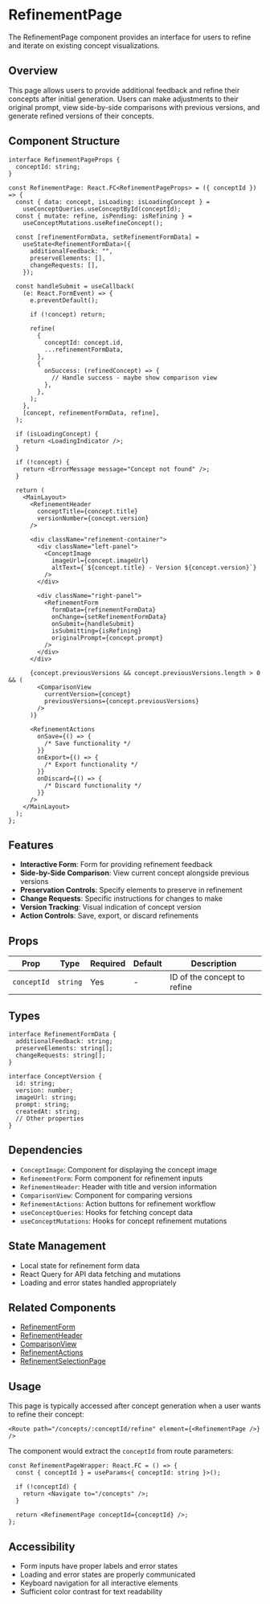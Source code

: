 # RefinementPage

The RefinementPage component provides an interface for users to refine and iterate on existing concept visualizations.

## Overview

This page allows users to provide additional feedback and refine their concepts after initial generation. Users can make adjustments to their original prompt, view side-by-side comparisons with previous versions, and generate refined versions of their concepts.

## Component Structure

```tsx
interface RefinementPageProps {
  conceptId: string;
}

const RefinementPage: React.FC<RefinementPageProps> = ({ conceptId }) => {
  const { data: concept, isLoading: isLoadingConcept } =
    useConceptQueries.useConceptById(conceptId);
  const { mutate: refine, isPending: isRefining } =
    useConceptMutations.useRefineConcept();

  const [refinementFormData, setRefinementFormData] =
    useState<RefinementFormData>({
      additionalFeedback: "",
      preserveElements: [],
      changeRequests: [],
    });

  const handleSubmit = useCallback(
    (e: React.FormEvent) => {
      e.preventDefault();

      if (!concept) return;

      refine(
        {
          conceptId: concept.id,
          ...refinementFormData,
        },
        {
          onSuccess: (refinedConcept) => {
            // Handle success - maybe show comparison view
          },
        },
      );
    },
    [concept, refinementFormData, refine],
  );

  if (isLoadingConcept) {
    return <LoadingIndicator />;
  }

  if (!concept) {
    return <ErrorMessage message="Concept not found" />;
  }

  return (
    <MainLayout>
      <RefinementHeader
        conceptTitle={concept.title}
        versionNumber={concept.version}
      />

      <div className="refinement-container">
        <div className="left-panel">
          <ConceptImage
            imageUrl={concept.imageUrl}
            altText={`${concept.title} - Version ${concept.version}`}
          />
        </div>

        <div className="right-panel">
          <RefinementForm
            formData={refinementFormData}
            onChange={setRefinementFormData}
            onSubmit={handleSubmit}
            isSubmitting={isRefining}
            originalPrompt={concept.prompt}
          />
        </div>
      </div>

      {concept.previousVersions && concept.previousVersions.length > 0 && (
        <ComparisonView
          currentVersion={concept}
          previousVersions={concept.previousVersions}
        />
      )}

      <RefinementActions
        onSave={() => {
          /* Save functionality */
        }}
        onExport={() => {
          /* Export functionality */
        }}
        onDiscard={() => {
          /* Discard functionality */
        }}
      />
    </MainLayout>
  );
};
```

## Features

- **Interactive Form**: Form for providing refinement feedback
- **Side-by-Side Comparison**: View current concept alongside previous versions
- **Preservation Controls**: Specify elements to preserve in refinement
- **Change Requests**: Specific instructions for changes to make
- **Version Tracking**: Visual indication of concept version
- **Action Controls**: Save, export, or discard refinements

## Props

| Prop        | Type     | Required | Default | Description                 |
| ----------- | -------- | -------- | ------- | --------------------------- |
| `conceptId` | `string` | Yes      | -       | ID of the concept to refine |

## Types

```tsx
interface RefinementFormData {
  additionalFeedback: string;
  preserveElements: string[];
  changeRequests: string[];
}

interface ConceptVersion {
  id: string;
  version: number;
  imageUrl: string;
  prompt: string;
  createdAt: string;
  // Other properties
}
```

## Dependencies

- `ConceptImage`: Component for displaying the concept image
- `RefinementForm`: Form component for refinement inputs
- `RefinementHeader`: Header with title and version information
- `ComparisonView`: Component for comparing versions
- `RefinementActions`: Action buttons for refinement workflow
- `useConceptQueries`: Hooks for fetching concept data
- `useConceptMutations`: Hooks for concept refinement mutations

## State Management

- Local state for refinement form data
- React Query for API data fetching and mutations
- Loading and error states handled appropriately

## Related Components

- [RefinementForm](./components/RefinementForm.md)
- [RefinementHeader](./components/RefinementHeader.md)
- [ComparisonView](./components/ComparisonView.md)
- [RefinementActions](./components/RefinementActions.md)
- [RefinementSelectionPage](./RefinementSelectionPage.md)

## Usage

This page is typically accessed after concept generation when a user wants to refine their concept:

```tsx
<Route path="/concepts/:conceptId/refine" element={<RefinementPage />} />
```

The component would extract the `conceptId` from route parameters:

```tsx
const RefinementPageWrapper: React.FC = () => {
  const { conceptId } = useParams<{ conceptId: string }>();

  if (!conceptId) {
    return <Navigate to="/concepts" />;
  }

  return <RefinementPage conceptId={conceptId} />;
};
```

## Accessibility

- Form inputs have proper labels and error states
- Loading and error states are properly communicated
- Keyboard navigation for all interactive elements
- Sufficient color contrast for text readability
